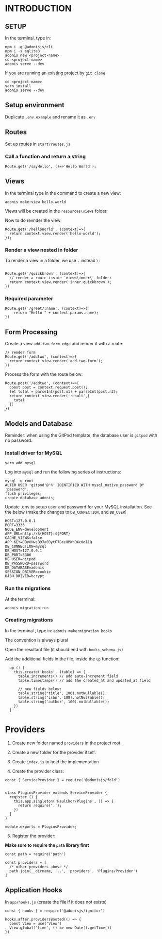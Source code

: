 # INTRODUCTION


## SETUP

In the terminal, type in:

```
npm i -g @adonisjs/cli
npm i -s sqlite3
adonis new <project-name>
cd <project-name>
adonis serve --dev
```

If you are running an existing project by `git clone`

```
cd <project-name>
yarn install
adonis serve --dev
```

## Setup environment
Duplicate `.env.example` and rename it as `.env`

## Routes

Set up routes in `start/routes.js`


### Call a function and return a string
```
Route.get('/sayHello', ()=>'Hello World');
```

## Views
In the terminal type in the command to create a new view:

```
adonis make:view hello-world
```

Views will be created in the `resources\views` folder.

Now to do revnder the view:
```
Route.get('/helloWorld', (context)=>{
  return context.view.render('hello-world');
});
```

### Render a view nested in folder
To render a view in a folder, we use `.` instead `\`:

```

Route.get('/quickbrown', (context)=>{
  // render a route inside `views\inner\` folder:
  return context.view.render('inner.quickbrown');
})
```

### Required parameter
```
Route.get('/greet/:name', (context)=>{
    return "Hello " + context.params.name);
})
```

## Form Processing
Create a view `add-two-form.edge` and render it with a route:

```
// render form
Route.get('/addtwo', (context)=>{
  return context.view.render('add-two-form');
})
```

Process the form with the route below:
```
Route.post('/addtwo', (context)=>{
  const post = context.request.post();
  let total = parseInt(post.n1) + parseInt(post.n2);
  return context.view.render('result',{
    total
  })
})
```

## Models and Database
Reminder: when using the GitPod template, the database user is `gitpod` with no password.

### Install driver for MySQL
```
yarn add mysql
```

Log into `mysql` and run the following series of instructions:
```
mysql -u root
ALTER USER 'gitpod'@'%' IDENTIFIED WITH mysql_native_password BY 'password';
flush privileges;
create database adonis;
```


Update .env to setup user and password for your MySQL installation. See the below (make the changes to `DB_CONNECTION`, and `DB_USER`)

```
HOST=127.0.0.1
PORT=3333
NODE_ENV=development
APP_URL=http://${HOST}:${PORT}
CACHE_VIEWS=false
APP_KEY=DDyOHwsD97a0DytF7GceHPWnQXc0oI1Q
DB_CONNECTION=mysql
DB_HOST=127.0.0.1
DB_PORT=3306
DB_USER=gitpod
DB_PASSWORD=password
DB_DATABASE=adonis
SESSION_DRIVER=cookie
HASH_DRIVER=bcrypt
```

### Run the migrations
At the terminal:

```adonis migration:run```

### Creating migrations

In the terminal , type in:
`adonis make:migration books`

The convention is always plural

Open the resultant file (it should end with `books_schema.js`)

Add the additional fields in the file, inside the `up` function:

```
  up () {
    this.create('books', (table) => {
      table.increments() // add auto-increment field
      table.timestamps() // add the created_at and updated_at field

      // new fields below:
      table.string("title", 100).notNullable();
      table.string('isbn', 100).notNullable();
      table.string('author', 100).notNullable();
    })
  }
```

# Providers

1. Create new folder named `providers` in the project root.

2. Create a new folder for the provider itself.

3. Create `index.js` to hold the implementation

4. Create the provider class:

```
const { ServiceProvider } = require('@adonisjs/fold')


class PluginsProvider extends ServiceProvider {
  register () {
    this.app.singleton('PaulChor/Plugins', () => {
      return require('.');
    })
  }
}

module.exports = PluginsProvider;
```

5. Register the provider:

**Make sure to require the `path` library first**

```
const path = require('path')

const providers = [
  /* other providers above */
  path.join(__dirname, '..', 'providers', 'Plugins/Provider')
]
```

## Application Hooks
In `app/hooks.js` (create the file if it does not exists)

```
const { hooks } = require('@adonisjs/ignitor')

hooks.after.providersBooted(() => {
  const View = use('View')
  View.global('time', () => new Date().getTime())
})
```




